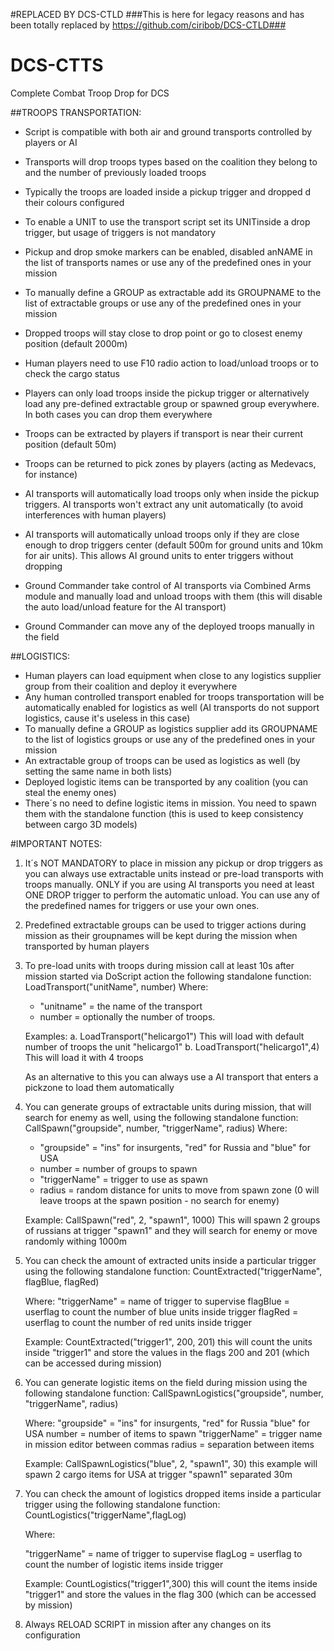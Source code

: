 #REPLACED BY DCS-CTLD
###This is here for legacy reasons and has been totally replaced by https://github.com/ciribob/DCS-CTLD###




# DCS-CTTS
Complete Combat Troop Drop for DCS

##TROOPS TRANSPORTATION:

- Script is compatible with both air and ground transports controlled by players or AI
- Transports will drop troops types based on the coalition they belong to and the number of previously loaded troops
- Typically the troops are loaded inside a pickup trigger and dropped d their colours configured
- To enable a UNIT to use the transport script set its UNITinside a drop trigger, but usage of triggers is not mandatory
- Pickup and drop smoke markers can be enabled, disabled anNAME in the list of transports names or use any of the predefined ones in your mission
- To manually define a GROUP as extractable add its GROUPNAME to the list of extractable groups or use any of the predefined ones in your mission
- Dropped troops will stay close to drop point or go to closest enemy position (default 2000m)

- Human players need to use F10 radio action to load/unload troops or to check the cargo status
- Players can only load troops inside the pickup trigger or alternatively load any pre-defined extractable group or spawned group everywhere. In both cases you can drop them everywhere
- Troops can be extracted by players if transport is near their current position (default 50m)
- Troops can be returned to pick zones by players (acting as Medevacs, for instance)

- AI transports will automatically load troops only when inside the pickup triggers. AI transports won't extract any unit automatically (to avoid interferences with human players)
- AI transports will automatically unload troops only if they are close enough to drop triggers center (default 500m for ground units and 10km for air units). This allows AI ground units to enter triggers without dropping
- Ground Commander take control of AI transports via Combined Arms module and manually load and unload troops with them (this will disable the auto load/unload feature for the AI transport) 
- Ground Commander can move any of the deployed troops manually in the field

##LOGISTICS:

- Human players can load equipment when close to any logistics supplier group from their coalition and deploy it everywhere
- Any human controlled transport enabled for troops transportation will be automatically enabled for logistics as well (AI transports do not support logistics, cause it's useless in this case)
- To manually define a GROUP as logistics supplier add its GROUPNAME to the list of logistics groups or use any of the predefined ones in your mission
- An extractable group of troops can be used as logistics as well (by setting the same name in both lists)
- Deployed logistic items can be transported by any coalition (you can steal the enemy ones)
- There´s no need to define logistic items in mission. You need to spawn them with the standalone function (this is used to keep consistency between cargo 3D models)


#IMPORTANT NOTES:

1. It´s NOT MANDATORY to place in mission any pickup or drop triggers as you can always use extractable units instead or pre-load transports with troops manually. 
   ONLY if you are using AI transports you need at least ONE DROP trigger to perform the automatic unload.
   You can use any of the predefined names for triggers or use your own ones.

2. Predefined extractable groups can be used to trigger actions during mission as their groupnames will be kept during the mission when transported by human players

3. To pre-load units with troops during mission call at least 10s after mission started via DoScript action the following standalone function:
			LoadTransport("unitName", number)
	Where:
	- "unitname" = the name of the transport
	- number = optionally the number of troops. 
	
	Examples:
  	a. LoadTransport("helicargo1") This will load with default number of troops the unit "helicargo1"
	b. LoadTransport("helicargo1",4) This will load it with 4 troops

	As an alternative to this you can always use a AI transport that enters a pickzone to load them automatically

4. You can generate groups of extractable units during mission, that will search for enemy as well, using the following standalone function:
			CallSpawn("groupside", number, "triggerName", radius)
	Where:
	- "groupside" = "ins" for insurgents, "red" for Russia and "blue" for USA
	- number = number of groups to spawn
	- "triggerName" = trigger to use as spawn
	- radius = random distance for units to move from spawn zone (0 will leave troops at the spawn position - no search for enemy)

	Example: CallSpawn("red", 2, "spawn1", 1000) This will spawn 2 groups of russians at trigger "spawn1" and they will search for enemy or move randomly withing 1000m
	
5. You can check the amount of extracted units inside a particular trigger using the following standalone function:
			CountExtracted("triggerName", flagBlue, flagRed)

	Where:
	"triggerName" = name of trigger to supervise
	flagBlue = userflag to count the number of blue units inside trigger
	flagRed = userflag to count the number of red units inside trigger

	Example: CountExtracted("trigger1", 200, 201) this will count the units inside "trigger1" and store the values in the flags 200 and 201 (which can be accessed during mission)
	
6. You can generate logistic items on the field during mission using the following standalone function:
			CallSpawnLogistics("groupside", number, "triggerName", radius)

	Where:
	"groupside" = "ins" for insurgents, "red" for Russia "blue" for USA
	number = number of items to spawn
	"triggerName" = trigger name in mission editor between commas
	radius = separation between items

	Example: CallSpawnLogistics("blue", 2, "spawn1", 30) this example will spawn 2 cargo items for USA at trigger "spawn1" separated 30m	
	
7. You can check the amount of logistics dropped items inside a particular trigger using the following standalone function:
			CountLogistics("triggerName",flagLog)

	Where:

	"triggerName" = name of trigger to supervise
	flagLog = userflag to count the number of logistic items inside trigger

	Example: CountLogistics("trigger1",300) this will count the items inside "trigger1" and store the values in the flag 300 (which can be accessed by mission)

8. Always RELOAD SCRIPT in mission after any changes on its configuration
